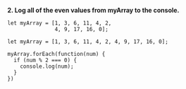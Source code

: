 **2. Log all of the even values from myArray to the console.**

```
let myArray = [1, 3, 6, 11, 4, 2,
               4, 9, 17, 16, 0];
```

```
let myArray = [1, 3, 6, 11, 4, 2, 4, 9, 17, 16, 0];

myArray.forEach(function(num) {
  if (num % 2 === 0) {
    console.log(num);
  }
})
```
